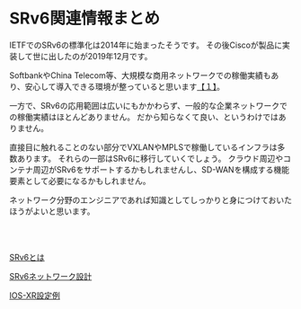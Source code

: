 # SRv6関連情報まとめ

IETFでのSRv6の標準化は2014年に始まったそうです。
その後Ciscoが製品に実装して世に出したのが2019年12月です。

SoftbankやChina Telecom等、大規模な商用ネットワークでの稼働実績もあり、安心して導入できる環境が整っていると思います[【１】][draft-matsushima-spring-srv6-deployment-status-15.txt]。

[draft-matsushima-spring-srv6-deployment-status-15.txt]: https://www.ietf.org/archive/id/draft-matsushima-spring-srv6-deployment-status-15.txt

一方で、SRv6の応用範囲は広いにもかかわらず、一般的な企業ネットワークでの稼働実績はほとんどありません。
だから知らなくて良い、というわけではありません。

直接目に触れることのない部分でVXLANやMPLSで稼働しているインフラは多数あります。
それらの一部はSRv6に移行していくでしょう。
クラウド周辺やコンテナ周辺がSRv6をサポートするかもしれませんし、SD-WANを構成する機能要素として必要になるかもしれません。

ネットワーク分野のエンジニアであれば知識としてしっかりと身につけておいたほうがよいと思います。

<!--
CiscoのSRv6のFCS(First Customer Shipping)は2019年12月です。
LinuxがSRv6をサポートしているので、LinuxベースのNFVは今後増えてきます。
    - Snort
    - SERA iptables
    - nftables
    - pyroute2
    - netfilter
    - FD.io VPP

Classifier
    - ENEA https://www.enea.com/solutions/dpi-traffic-intelligence/
        組み込み用

速度
    - Cisco Nexusは400GをラインレートでSRv6中継できる

チップベンダー
    - Barefoot Networks 2019年にIntelに買収された
    - Broadcom

NIC
    - Mellanox
    - Intel

NFV Partner
    - TRENDMICRO
    - ENEA
-->

<br><br>

[SRv6とは](doc/README.md)

[SRv6ネットワーク設計](design/README.md)

[IOS-XR設定例](iosxr_config/README.md)

<!--
広域のSRv6で活用場面はないか？

各拠点にインターネット回線を引き込んでSRv6を構成すると、
SRv6 --- (インターネット) --- SRv6
という構成ができる。

このとき何かいいことできないかな？
ロケータにグローバルIPv6を使うと、インターネットのどこからでもSID目掛けて通信できるわけで、この特性を使って何かできないかしら？
クラウド側にロケータが配置されたとして、何かできないかしら？

-->
